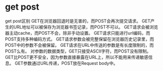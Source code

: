 # get post
get post区别
GET在浏览器回退时是无害的，而POST会再次提交请求。 
GET产生的URL地址可以被保存为浏览器书签记录，而POST不可以。 
GET请求会被浏览器主动cache，而POST不会，除非手动设置。 
GET请求只能进行url编码，而POST支持多种编码方式。 
GET请求参数会被完整保留在浏览器历史记录里，而POST中的参数不会被保留。 
GET请求在URL中传送的参数是有长度限制的，而POST么有。 
对参数的数据类型，GET只接受ASCII字符，而POST没有限制。 
GET比POST更不安全，因为参数直接暴露在URL上，所以不能用来传递敏感信息。 
GET参数通过URL传递，POST放在Request body中。 